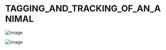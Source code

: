 # TAGGING_AND_TRACKING_OF_AN_ANIMAL




                          
![image](https://user-images.githubusercontent.com/108206047/196533155-415ba1d4-b8ae-4a48-8560-37008068de77.png)



                                                                         
![image](https://user-images.githubusercontent.com/108206047/196533228-f059de0c-7665-4a18-98ba-91b0c4d4134c.png)

                                    
                                                                                                              
                                                                                       
         
                                                   
